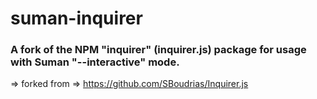 suman-inquirer
===========

### A fork of the NPM "inquirer" (inquirer.js) package for usage with Suman "--interactive" mode.
 
=> forked from => https://github.com/SBoudrias/Inquirer.js
